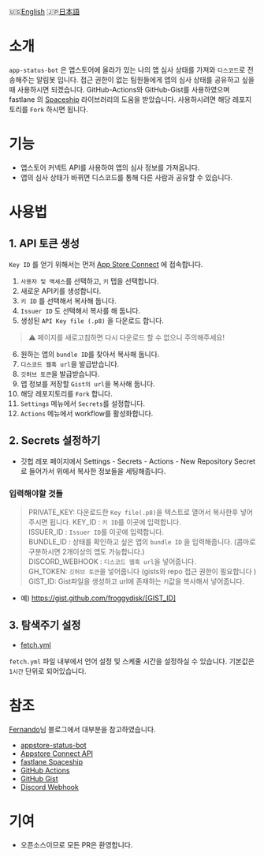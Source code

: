 🇺🇸[English](./README.md)
🇯🇵[日本語](./README-JAPANESE.md)

# 소개 
`app-status-bot` 은 앱스토어에 올라가 있는 나의 앱 심사 상태를 가져와 `디스코드`로 전송해주는 알림봇 입니다. 접근 권한이 없는 팀원들에게 앱의 심사 상태를 공유하고 싶을때 사용하시면 되겠습니다. GitHub-Actions와 GitHub-Gist를 사용하였으며 fastlane 의 [Spaceship](https://github.com/fastlane/fastlane/tree/master/spaceship) 라이브러리의 도움을 받았습니다. 사용하시려면 해당 레포지토리를 `Fork` 하시면 됩니다.  


# 기능
- 앱스토어 커넥트 API를 사용하여 앱의 심사 정보를 가져옵니다.
- 앱의 심사 상태가 바뀌면 디스코드를 통해 다른 사람과 공유할 수 있습니다.


# 사용법

## 1. API 토큰 생성 
`Key ID` 를 얻기 위해서는 먼저 [App Store Connect](https://appstoreconnect.apple.com/) 에 접속합니다.

1. `사용자 및 액세스`를 선택하고, `키` 탭을 선택합니다. 
2.  새로운 API키를 생성합니다.
3. `키 ID` 를 선택해서 복사해 둡니다.
4. `Issuer ID` 도 선택해서 복사를 해 둡니다.
5.  생성된 `API Key file (.p8)` 을 다운로드 합니다.
  > ⚠️ 페이지를 새로고침하면 다시 다운로드 할 수 없으니 주의해주세요! 
6. 원하는 앱의 `bundle ID`를 찾아서 복사해 둡니다.
7. `디스코드 웹훅 url`을 발급받습니다.
8. `깃허브 토큰`을 발급받습니다.
9. 앱 정보를 저장할 `Gist의 url`을 복사해 둡니다.
10. 해당 레포지토리를 `Fork` 합니다.
11. `Settings` 메뉴에서 `Secrets`를 설정합니다.
12. `Actions` 메뉴에서 workflow를 활성화합니다. 


## 2. Secrets 설정하기

- 깃헙 레포 페이지에서 Settings - Secrets - Actions - New Repository Secret 로 들어가서 위에서 복사한 정보들을 세팅해줍니다.

### 입력해야할 것들

> PRIVATE_KEY: 다운로드한 `Key file(.p8)`을 텍스트로 열어서 복사한후 넣어주시면 됩니다.
> KEY_ID : `키 ID`를 이곳에 입력합니다.  
> ISSUER_ID : `Issuer ID`를 이곳에 입력합니다.   
> BUNDLE_ID : 상태를 확인하고 싶은 앱의 `bundle ID` 을 입력해줍니다. (콤마로 구분하시면 2개이상의 앱도 가능합니다.)  
> DISCORD_WEBHOOK :  `디스코드 웹훅 url`을 넣어줍니다.  
> GH_TOKEN: `깃허브 토큰`을 넣어줍니다 (gists와 repo 접근 권한이 필요합니다 )  
> GIST_ID: Gist파일을 생성하고 url에 존재하는 `키`값을 복사해서 넣어줍니다.  
  - 예) https://gist.github.com/froggydisk/[GIST_ID]

## 3. 탐색주기 설정

- [fetch.yml](./.github/workflows/fetch.yml) 

`fetch.yml` 파일 내부에서 언어 설정 및 스케줄 시간을 설정하실 수 있습니다. 기본값은 `1시간` 단위로 되어있습니다.


# 참조

[Fernando](https://fernando.kr/ios/2020-11-08-ios-appstore-status-bot/)님 블로그에서 대부분을 참고하였습니다. 
- [appstore-status-bot](https://github.com/techinpark/appstore-status-bot)
- [Appstore Connect API](https://developer.apple.com/documentation/appstoreconnectapi)  
- [fastlane Spaceship](https://github.com/fastlane/fastlane/tree/master/spaceship)  
- [GitHub Actions](https://docs.github.com/en/actions)  
- [GitHub Gist](https://gist.github.com)  
- [Discord Webhook](https://support.discord.com/hc/en-us/articles/228383668-Intro-to-Webhooks)


# 기여
- 오픈소스이므로 모든 PR은 환영합니다.
